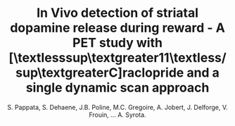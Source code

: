 ---
author: S. Pappata, S. Dehaene, J.B. Poline, M.C. Gregoire, A. Jobert, J. Delforge, V. Frouin, ... A. Syrota.
title: In Vivo detection of striatal dopamine release during reward - A PET study with [\textlesssup\textgreater11\textless/sup\textgreaterC]raclopride and a single dynamic scan approach
journal: NeuroImage
year: 2002
type: article
doi: 10.1006/nimg.2002.1121
volume: 16
number: 4
---